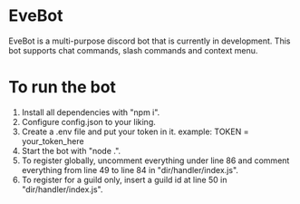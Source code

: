 # EveBot
EveBot is a multi-purpose discord bot that is currently in development. This bot supports chat commands, slash commands and context menu.

# To run the bot
1. Install all dependencies with "npm i".
2. Configure config.json to your liking.
3. Create a .env file and put your token in it. example: TOKEN = your_token_here
4. Start the bot with "node .".
5. To register globally, uncomment everything under line 86 and comment everything from line 49 to line 84 in "dir/handler/index.js".
6. To register for a guild only, insert a guild id at line 50 in "dir/handler/index.js".
